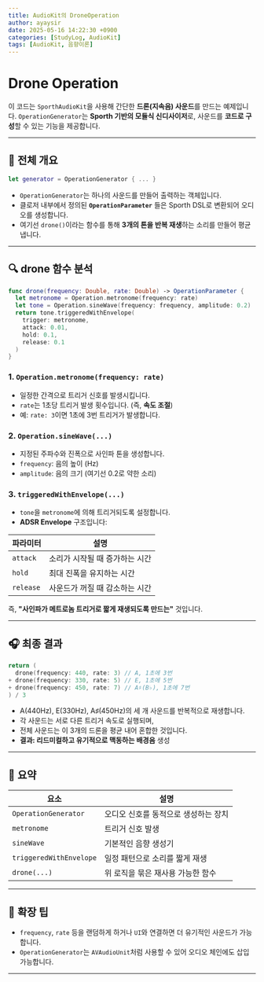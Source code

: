 ```yaml
---
title: AudioKit의 DroneOperation
author: ayaysir
date: 2025-05-16 14:22:30 +0900
categories: [StudyLog, AudioKit]
tags: [AudioKit, 음향이론]
---
```


# Drone Operation

이 코드는 `SporthAudioKit`을 사용해 간단한 **드론(지속음) 사운드**를 만드는 예제입니다. `OperationGenerator`는 **Sporth 기반의 모듈식 신디사이저**로, 사운드를 **코드로 구성**할 수 있는 기능을 제공합니다.

---

## 📌 전체 개요

```swift
let generator = OperationGenerator { ... }
```

* `OperationGenerator`는 하나의 사운드를 만들어 출력하는 객체입니다.
* 클로저 내부에서 정의된 **`OperationParameter`** 들은 Sporth DSL로 변환되어 오디오를 생성합니다.
* 여기선 `drone()`이라는 함수를 통해 **3개의 톤을 반복 재생**하는 소리를 만들어 평균 냅니다.

---

## 🔍 drone 함수 분석

```swift
func drone(frequency: Double, rate: Double) -> OperationParameter {
  let metronome = Operation.metronome(frequency: rate)
  let tone = Operation.sineWave(frequency: frequency, amplitude: 0.2)
  return tone.triggeredWithEnvelope(
    trigger: metronome,
    attack: 0.01,
    hold: 0.1,
    release: 0.1
  )
}
```

### 1. `Operation.metronome(frequency: rate)`

* 일정한 간격으로 트리거 신호를 발생시킵니다.
* `rate`는 1초당 트리거 발생 횟수입니다. (즉, **속도 조절**)
* 예: `rate: 3`이면 1초에 3번 트리거가 발생합니다.

### 2. `Operation.sineWave(...)`

* 지정된 주파수와 진폭으로 사인파 톤을 생성합니다.
* `frequency`: 음의 높이 (Hz)
* `amplitude`: 음의 크기 (여기선 0.2로 약한 소리)

### 3. `triggeredWithEnvelope(...)`

* `tone`을 `metronome`에 의해 트리거되도록 설정합니다.
* **ADSR Envelope** 구조입니다:

| 파라미터      | 설명                |
| --------- | ----------------- |
| `attack`  | 소리가 시작될 때 증가하는 시간 |
| `hold`    | 최대 진폭을 유지하는 시간    |
| `release` | 사운드가 꺼질 때 감소하는 시간 |

즉, **"사인파가 메트로놈 트리거로 짧게 재생되도록 만드는"** 것입니다.

---

## 🎧 최종 결과

```swift
return (
  drone(frequency: 440, rate: 3) // A, 1초에 3번
+ drone(frequency: 330, rate: 5) // E, 1초에 5번
+ drone(frequency: 450, rate: 7) // A♯(B♭), 1초에 7번
) / 3
```

* A(440Hz), E(330Hz), A♯(450Hz)의 세 개 사운드를 반복적으로 재생합니다.
* 각 사운드는 서로 다른 트리거 속도로 실행되며,
* 전체 사운드는 이 3개의 드론을 평균 내어 혼합한 것입니다.
* **결과: 리드미컬하고 유기적으로 맥동하는 배경음** 생성

---

## 🧠 요약

| 요소                      | 설명                   |
| ----------------------- | -------------------- |
| `OperationGenerator`    | 오디오 신호를 동적으로 생성하는 장치 |
| `metronome`             | 트리거 신호 발생            |
| `sineWave`              | 기본적인 음향 생성기          |
| `triggeredWithEnvelope` | 일정 패턴으로 소리를 짧게 재생    |
| `drone(...)`            | 위 로직을 묶은 재사용 가능한 함수  |

---

## 📝 확장 팁

* `frequency`, `rate` 등을 랜덤하게 하거나 `UI`와 연결하면 더 유기적인 사운드가 가능합니다.
* `OperationGenerator`는 `AVAudioUnit`처럼 사용할 수 있어 오디오 체인에도 삽입 가능합니다.

---

